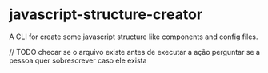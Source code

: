 # javascript-structure-creator
A CLI for create some javascript structure like components and config files. 

// TODO
checar se o arquivo existe antes de executar a ação 
perguntar se a pessoa quer sobrescrever caso ele exista